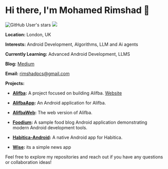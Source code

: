 # Hi there, I'm Mohamed Rimshad 👋
![GitHub User's stars](https://img.shields.io/github/stars/rimshadpcs?style=social) 
![](https://komarev.com/ghpvc/?rimshadpcs=your_username&color=give_your_color)


**Location:** London, UK

**Interests:** Android Development, Algorithms, LLM and Ai agents

**Currently Learning:** Advanced Android Development, LLMS

**Blog:** [Medium](https://medium.com/@rimshadmohamed)

**Email:** rimshadpcs@gmail.com

**Projects:**

- **[Alifba](https://github.com/rimshadpcs/alifba):** A project focused on building Alifba. [Website](https://alifba.xyz)

- **[AlifbaApp](https://github.com/rimshadpcs/AlifbaApp):** An Android application for Alifba.

- **[AlifbaWeb](https://github.com/rimshadpcs/alifbaweb):** The web version of Alifba.

- **[Foodium](https://github.com/rimshadpcs/Foodium):** A sample food blog Android application demonstrating modern Android development tools.

- **[Habitica-Android](https://github.com/rimshadpcs/habitica-android):** A native Android app for Habitica.

- **[Wise](https://github.com/rimshadpcs/wise):** its a simple news app

Feel free to explore my repositories and reach out if you have any questions or collaboration ideas!
